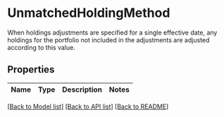 # UnmatchedHoldingMethod

When holdings adjustments are specified for a single effective date,  any holdings for the portfolio not included in the adjustments are  adjusted according to this value.

## Properties
Name | Type | Description | Notes
------------ | ------------- | ------------- | -------------

[[Back to Model list]](../README.md#documentation-for-models) [[Back to API list]](../README.md#documentation-for-api-endpoints) [[Back to README]](../README.md)


